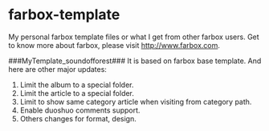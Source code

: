 farbox-template
===============

My personal farbox template files or what I get from other farbox users. Get to know more about farbox, please visit http://www.farbox.com.


###MyTemplate_soundofforest###
It is based on farbox base template.
And here are other major updates:
1. Limit the album to a special folder.  
2. Limit the article to a special folder.  
3. Limit to show same category article when visiting from category path.  
4. Enable duoshuo comments support.  
5. Others changes for format, design.  
